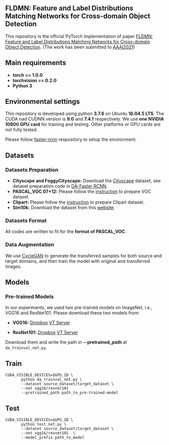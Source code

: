 ## FLDMN: Feature and Label Distributions Matching Networks for Cross-domain Object Detection



This repository is the official PyTorch implementation of paper [FLDMN: Feature and Label Distributions Matching Networks for Cross-domain
Object Detection](). (The work has been submitted to [AAAI2021](https://aaai.org/Conferences/AAAI-21/aaai21call/))

## Main requirements

  * **torch == 1.0.0**
  * **torchvision == 0.2.0**
  * **Python 3**

## Environmental settings
This repository is developed using python **3.7.6** on Ubuntu **16.04.5 LTS**. The CUDA nad CUDNN version is **9.0** and **7.4.1** respectively. We use **one NVIDIA 1080ti GPU card** for training and testing. Other platforms or GPU cards are not fully tested.

Please follow [faster-rcnn](https://github.com/jwyang/faster-rcnn.pytorch/tree/pytorch-1.0) respository to setup the environment.

## Datasets
### Datasets Preparation
* **Cityscape and FoggyCityscape:** Download the [Cityscape](https://www.cityscapes-dataset.com/) dataset, see dataset preparation code in [DA-Faster RCNN](https://github.com/yuhuayc/da-faster-rcnn/tree/master/prepare_data).
* **PASCAL_VOC 07+12:** Please follow the [instruction](https://github.com/rbgirshick/py-faster-rcnn#beyond-the-demo-installation-for-training-and-testing-models) to prepare VOC dataset.
* **Clipart:** Please follow the [instruction](https://github.com/naoto0804/cross-domain-detection/tree/master/datasets) to prepare Clipart dataset.
* **Sim10k:** Download the dataset from this [website](https://fcav.engin.umich.edu/sim-dataset/).  

### Datasets Format
All codes are written to fit for the **format of PASCAL_VOC**.  

### Data Augmentation
We use [CycleGAN](https://github.com/junyanz/pytorch-CycleGAN-and-pix2pix) to generate the transferred samples for both source and target domains, and then train the model with original and transferred images.

## Models
### Pre-trained Models
In our experiments, we used two pre-trained models on ImageNet, i.e., VGG16 and ResNet101. Please download these two models from:
* **VGG16:** [Dropbox](https://www.dropbox.com/s/s3brpk0bdq60nyb/vgg16_caffe.pth?dl=0)  [VT Server](https://filebox.ece.vt.edu/~jw2yang/faster-rcnn/pretrained-base-models/vgg16_caffe.pth)

* **ResNet101:** [Dropbox](https://www.dropbox.com/s/iev3tkbz5wyyuz9/resnet101_caffe.pth?dl=0)  [VT Server](https://filebox.ece.vt.edu/~jw2yang/faster-rcnn/pretrained-base-models/resnet101_caffe.pth)

Download them and write the path in **--pretrained_path**  at ```da_trainval_net.py```.

## Train
```
CUDA_VISIBLE_DEVICES=$GPU_ID \
       python da_trainval_net.py \
       --dataset source_dataset/target_dataset \
       --net vgg16/resnet101 
       --pretrained_path path_to_pre-trained-model
```
## Test
```
CUDA_VISIBLE_DEVICES=$GPU_ID \
       python test_net.py \
       --dataset source_dataset/target_dataset \
       --net vgg16/resnet101  \
       --model_prefix path_to_model
